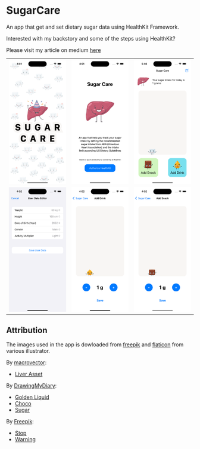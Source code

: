 # SugarCare
An app that get and set dietary sugar data using HealthKit Framework.

Interested with my backstory and some of the steps using HealthKit?

Please visit my article on medium [here](https://medium.com/@ronald.sumichael/sugar-care-sugar-intake-app-in-swift-c038886ba17b)

|   |   |   |
|:-:|:-:|:-:|
|![](Documentation/SplashScreen.png)|![](Documentation/OnBoardingPage.png)|![](Documentation/MainPage.png)|
|![](Documentation/DataEditorPage.png)|![](Documentation/AddDrinkPage.png)|![](Documentation/AddSnackPage.png)|


## Attribution
The images used in the app is dowloaded from [freepik](https://www.freepik.com/) and [flaticon](https://www.flaticon.com/) from various illustrator.

By [macrovector](https://www.freepik.com/author/macrovector):
* [Liver Asset](https://www.freepik.com/free-vector/human-organs-characters-set-with-isolated-icons-liver-having-sickness-mad-alcohol-bottle-burger-vector-illustration_31977420.htm#query=liver%20chibi&position=1&from_view=search&track=location_fest_v1)

By [DrawingMyDiary](https://www.freepik.com/author/drawingmydiary):
* [Golden Liquid](https://www.freepik.com/free-vector/mascot-images-yellow-liquid-set_15757691.htm#&position=10&from_view=author)
* [Choco](https://www.freepik.com/free-vector/cartoon-images-chocolate-set_14877941.htm#page=2&position=17&from_view=author)
* [Sugar](https://www.freepik.com/free-vector/emoticon-set-sugar-cube-first-set-vector-illustration_16302246.htm#query=sugar%20chibi&position=12&from_view=search&track=ais)

By [Freepik](https://www.flaticon.com/authors/freepik):
* [Stop](https://www.flaticon.com/free-icon/stop_3711891?term=x+warning&page=1&position=17&origin=search&related_id=3711891)
* [Warning](https://www.flaticon.com/free-icon/warning_10354763?related_id=10354763)

